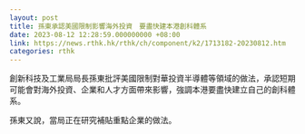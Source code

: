 ```yaml
---
layout: post
title: 孫東承認美國限制影響海外投資　要盡快建本港創科體系
date: 2023-08-12 12:28:59.000000000 +08:00
link: https://news.rthk.hk/rthk/ch/component/k2/1713182-20230812.htm
categories: rthk
---
```


創新科技及工業局局長孫東批評美國限制對華投資半導體等領域的做法，承認短期可能會對海外投資、企業和人才方面帶來影響，強調本港要盡快建立自己的創科體系。

孫東又說，當局正在研究補貼重點企業的做法。
